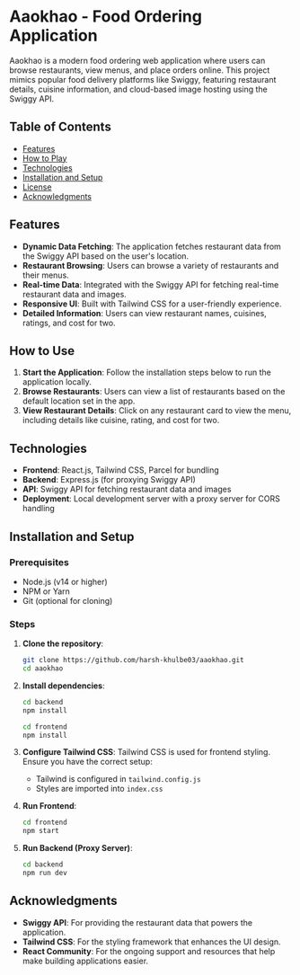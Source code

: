 # Aaokhao - Food Ordering Application

Aaokhao is a modern food ordering web application where users can browse restaurants, view menus, and place orders online. This project mimics popular food delivery platforms like Swiggy, featuring restaurant details, cuisine information, and cloud-based image hosting using the Swiggy API.

## Table of Contents

- [Features](#features)
- [How to Play](#how-to-play)
- [Technologies](#technologies)
- [Installation and Setup](#installation-and-setup)
- [License](#license)
- [Acknowledgments](#acknowledgments)

## Features

- **Dynamic Data Fetching**: The application fetches restaurant data from the Swiggy API based on the user's location.
- **Restaurant Browsing**: Users can browse a variety of restaurants and their menus.
- **Real-time Data**: Integrated with the Swiggy API for fetching real-time restaurant data and images.
- **Responsive UI**: Built with Tailwind CSS for a user-friendly experience.
- **Detailed Information**: Users can view restaurant names, cuisines, ratings, and cost for two.

## How to Use

1. **Start the Application**: Follow the installation steps below to run the application locally.
2. **Browse Restaurants**: Users can view a list of restaurants based on the default location set in the app.
3. **View Restaurant Details**: Click on any restaurant card to view the menu, including details like cuisine, rating, and cost for two.

## Technologies

- **Frontend**: React.js, Tailwind CSS, Parcel for bundling
- **Backend**: Express.js (for proxying Swiggy API)
- **API**: Swiggy API for fetching restaurant data and images
- **Deployment**: Local development server with a proxy server for CORS handling

## Installation and Setup

### Prerequisites

- Node.js (v14 or higher)
- NPM or Yarn
- Git (optional for cloning)

### Steps

1. **Clone the repository**:
    ```bash
    git clone https://github.com/harsh-khulbe03/aaokhao.git
    cd aaokhao
    ```

2. **Install dependencies**:
    ```bash
    cd backend
    npm install

    cd frontend
    npm install
    ```

3. **Configure Tailwind CSS**:
   Tailwind CSS is used for frontend styling. Ensure you have the correct setup:
   - Tailwind is configured in `tailwind.config.js`
   - Styles are imported into `index.css`

4. **Run Frontend**:

    ```bash
    cd frontend
    npm start
    ```

5. **Run Backend (Proxy Server)**:

    ```bash
    cd backend
    npm run dev
    ```

## Acknowledgments

- **Swiggy API**: For providing the restaurant data that powers the application.
- **Tailwind CSS**: For the styling framework that enhances the UI design.
- **React Community**: For the ongoing support and resources that help make building applications easier.
